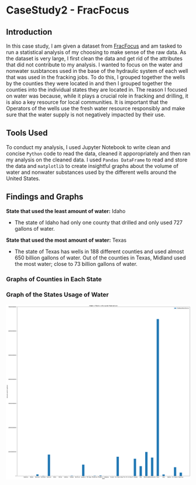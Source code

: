 # CaseStudy2 - FracFocus

## Introduction
In this case study, I am given a dataset from [FracFocus](https://fracfocus.org/data-download) and am tasked to run a statistical analysis of my choosing to make sense of the raw data. As the dataset is very large, I first clean the data and get rid of the attributes that did not contribute to my analysis.
I wanted to focus on the water and nonwater susbtances used in the base of the hydraulic system of each well that was used in the fracking jobs. To do this, I grouped together the wells by the counties they were located in and then I grouped together the counties into the individual states they are located in. The reason I focused on water was because, while it plays a crucial role in fracking and drilling, it is also a key resource for local communities. It is important that the Operators of the wells use the fresh water resource responsibly and make sure that the water supply is not negatively impacted by their use. <br>

## Tools Used
To conduct my analysis, I used Jupyter Notebook to write clean and concise `Python` code to read the data, cleaned it apporopriately and then ran my analysis on the cleaned data. I used `Pandas DataFrame` to read and store the data and `matplotlib` to create insightful graphs about the volume of water and nonwater substances used by the different wells around the United States. 

## Findings and Graphs
**State that used the least amount of water:** Idaho <br>
  * The state of Idaho had only one county that drilled and only used 727 gallons of water. <br>

**State that used the most amount of water:** Texas <br> 
  * The state of Texas has wells in 188 different counties and used almost 650 billion gallons of water. Out of the counties in Texas, Midland used the most water; close to 73 billion gallons of water. <br>

### Graphs of Counties in Each State


### Graph of the States Usage of Water
![Alt text](Images/stateWater.png?raw=true "State Water Consumption")


